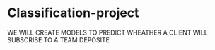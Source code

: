 # Classification-project
WE WILL CREATE MODELS TO PREDICT WHEATHER A CLIENT WILL SUBSCRIBE TO A TEAM DEPOSITE

